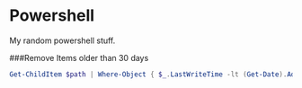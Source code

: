 # Powershell

My random powershell stuff.


###Remove Items older than 30 days
```powershell
Get-ChildItem $path | Where-Object { $_.LastWriteTime -lt (Get-Date).AddDays(30) } | Remove-Item
```
